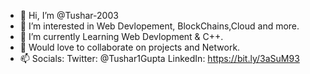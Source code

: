 - 👋 Hi, I’m @Tushar-2003
- 👀 I’m interested in Web Devlopement, BlockChains,Cloud and more.
- 🌱 I’m currently Learning Web Devlopment & C++.
- 💞️ Would love to collaborate on projects and Network.
- 📫 Socials:
        Twitter: @Tushar1Gupta
        LinkedIn: https://bit.ly/3aSuM93

<!---
Tushar-2003/Tushar-2003 is a ✨ special ✨ repository because its `README.md` (this file) appears on your GitHub profile.
You can click the Preview link to take a look at your changes.
--->
